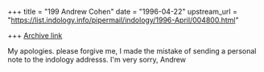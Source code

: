 +++
title = "199 Andrew Cohen"
date = "1996-04-22"
upstream_url = "https://list.indology.info/pipermail/indology/1996-April/004800.html"

+++
[Archive link](https://list.indology.info/pipermail/indology/1996-April/004800.html)

My apologies.  please forgive me, I made the mistake of sending a 
personal note to the indology addresss.  I'm very sorry,
Andrew




